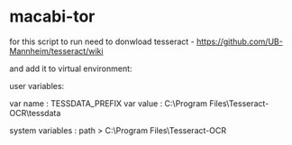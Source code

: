 # macabi-tor

for this script to run need to donwload tesseract - https://github.com/UB-Mannheim/tesseract/wiki

and add it to virtual environment:

user variables:

var name : TESSDATA_PREFIX
var value : C:\Program Files\Tesseract-OCR\tessdata



system variables : 
path > C:\Program Files\Tesseract-OCR
